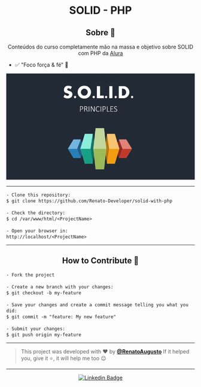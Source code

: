 <h1 align="center">SOLID - PHP</h1>

<h2 align="center">Sobre 📖</h2>
   
   <p align="center">
     Conteúdos do curso completamente mão na massa e objetivo sobre SOLID com PHP da <a href="alura.com.br"> Alura </a>
   </p>

   - ✅ "Foco força & fé" 💪

<img src="assets/img/solid.jpg"/>
<br/>

---
   ```
   - Clone this repository:
   $ git clone https://github.com/Renato-Developer/solid-with-php

   - Check the directory:
   $ cd /var/www/html/<ProjectName>

   - Open your browser in:
   http://localhost/<ProjectName>
   ```
---

<h2 align="center">How to Contribute 💪</h2>

   ```
   - Fork the project 

   - Create a new branch with your changes:
   $ git checkout -b my-feature

   - Save your changes and create a commit message telling you what you did:
   $ git commit -m "feature: My new feature"

   - Submit your changes:
   $ git push origin my-feature
   ```

---

   >This project was developed with ❤️ by **[@RenatoAugusto](https://www.linkedin.com/in/RenatoAugustoFS/)** 
   If it helped you, give it ⭐, it will help me too 😉 

---

   <div align="center">

   [![Linkedin Badge](https://img.shields.io/badge/-Renato%20Augusto-292929?style=flat-square&logo=Linkedin&logoColor=white&link=https://www.linkedin.com/in/renato-augusto-php/)](https://www.linkedin.com/in/RenatoAugustoFS/)

   </div>




